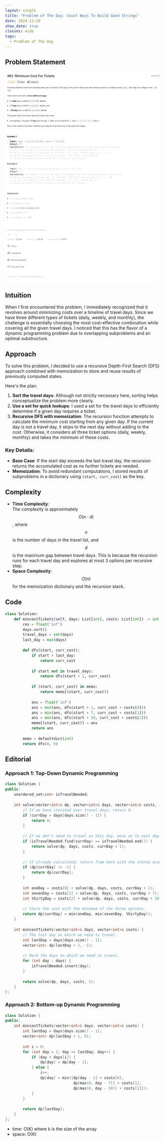 ```yaml
---
layout: single
title: "Problem of The Day: Count Ways To Build Good Strings"
date: 2024-12-29
show_date: true
classes: wide
tags:
  - Problem of The Day
---
```


## Problem Statement

![problem](/assets/images/2024-12-30_18-26-58-problem-983.jpg)

## Intuition

When I first encountered this problem, I immediately recognized that it revolves around minimizing costs over a timeline of travel days. Since we have three different types of tickets (daily, weekly, and monthly), the challenge is essentially choosing the most cost-effective combination while covering all the given travel days. I noticed that this has the flavor of a dynamic programming problem due to overlapping subproblems and an optimal substructure.

## Approach

To solve this problem, I decided to use a recursive Depth-First Search (DFS) approach combined with memoization to store and reuse results of previously computed states.

Here's the plan:

1. **Sort the travel days**: Although not strictly necessary here, sorting helps conceptualize the problem more clearly.
2. **Use a set for quick lookups**: I used a set for the travel days to efficiently determine if a given day requires a ticket.
3. **Recursive DFS with memoization**: The recursion function attempts to calculate the minimum cost starting from any given day. If the current day is not a travel day, it skips to the next day without adding to the cost. Otherwise, it considers all three ticket options (daily, weekly, monthly) and takes the minimum of these costs.

### Key Details:

- **Base Case**: If the start day exceeds the last travel day, the recursion returns the accumulated cost as no further tickets are needed.
- **Memoization**: To avoid redundant computations, I stored results of subproblems in a dictionary using `(start, curr_cost)` as the key.

## Complexity

- **Time Complexity**:  
  The complexity is approximately $$O(n \cdot d)$$, where $$n$$ is the number of days in the travel list, and $$d$$ is the maximum gap between travel days. This is because the recursion runs for each travel day and explores at most 3 options per recursive step.
- **Space Complexity**:  
  $$O(n)$$ for the memoization dictionary and the recursion stack.

## Code

```python
class Solution:
    def mincostTickets(self, days: List[int], costs: List[int]) -> int:
        res = float('inf')
        days.sort()
        travel_days = set(days)
        last_day = max(days)

        def dfs(start, curr_cost):
            if start > last_day:
                return curr_cost

            if start not in travel_days:
                return dfs(start + 1, curr_cost)

            if (start, curr_cost) in memo:
                return memo[(start, curr_cost)]

            ans = float('inf')
            ans = min(ans, dfs(start + 1, curr_cost + costs[0]))
            ans = min(ans, dfs(start + 7, curr_cost + costs[1]))
            ans = min(ans, dfs(start + 30, curr_cost + costs[2]))
            memo[(start, curr_cost)] = ans
            return ans

        memo = defaultdict(int)
        return dfs(0, 0)
```

## Editorial

### Approach 1: Top-Down Dynamic Programming

```c++
class Solution {
public:
    unordered_set<int> isTravelNeeded;

    int solve(vector<int>& dp, vector<int>& days, vector<int>& costs, int currDay) {
        // If we have iterated over travel days, return 0.
        if (currDay > days[days.size() - 1]) {
            return 0;
        }

        // If we don't need to travel on this day, move on to next day.
        if (isTravelNeeded.find(currDay) == isTravelNeeded.end()) {
            return solve(dp, days, costs, currDay + 1);
        }

        // If already calculated, return from here with the stored answer.
        if (dp[currDay] != -1) {
            return dp[currDay];
        }

        int oneDay = costs[0] + solve(dp, days, costs, currDay + 1);
        int sevenDay = costs[1] + solve(dp, days, costs, currDay + 7);
        int thirtyDay = costs[2] + solve(dp, days, costs, currDay + 30);

        // Store the cost with the minimum of the three options.
        return dp[currDay] = min(oneDay, min(sevenDay, thirtyDay));
    }

    int mincostTickets(vector<int>& days, vector<int>& costs) {
        // The last day on which we need to travel.
        int lastDay = days[days.size() - 1];
        vector<int> dp(lastDay + 1, -1);

        // Mark the days on which we need to travel.
        for (int day : days) {
            isTravelNeeded.insert(day);
        }

        return solve(dp, days, costs, 1);
    }
};
```

### Approach 2: Bottom-up Dynamic Programming

```c++
class Solution {
public:
    int mincostTickets(vector<int>& days, vector<int>& costs) {
        int lastDay = days[days.size() - 1];
        vector<int> dp(lastDay + 1, 0);

        int i = 0;
        for (int day = 1; day <= lastDay; day++) {
            if (day < days[i]) {
                dp[day] = dp[day - 1];
            } else {
                i++;
                dp[day] = min({dp[day - 1] + costs[0],
                               dp[max(0, day - 7)] + costs[1],
                               dp[max(0, day - 30)] + costs[2]});
            }
        }

        return dp[lastDay];
    }
};
```

- time: O(K) where k is the size of the array
- space: O(K)
